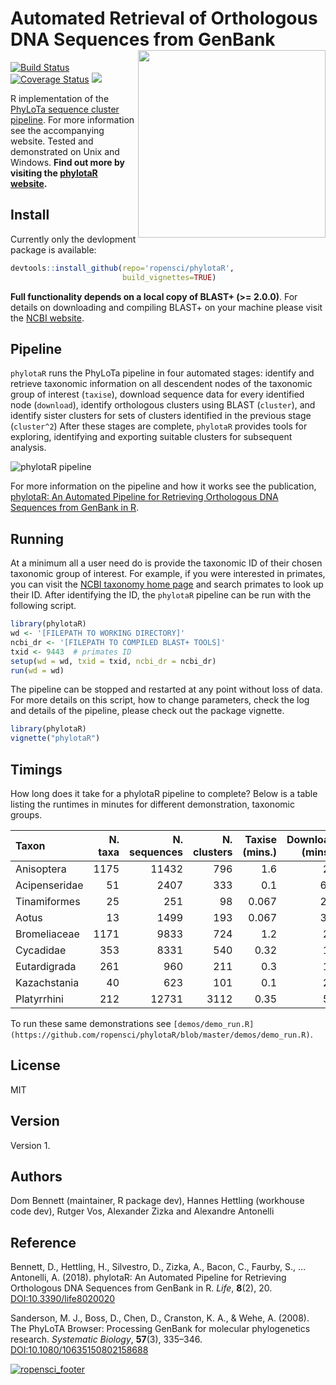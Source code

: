 # Automated Retrieval of Orthologous DNA Sequences from GenBank <img src="https://raw.githubusercontent.com/ropensci/phylotaR/master/logo.png" height="300" align="right"/>
[![Build Status](https://travis-ci.org/ropensci/phylotaR.svg?branch=master)](https://travis-ci.org/ropensci/phylotaR) [![Coverage Status](https://coveralls.io/repos/github/ropensci/phylotaR/badge.svg?branch=master)](https://coveralls.io/github/ropensci/phylotaR?branch=master) [![](https://badges.ropensci.org/187_status.svg)](https://github.com/ropensci/onboarding/issues/187)

R implementation of the [PhyLoTa sequence cluster pipeline](http://phylota.net/). For more information see the accompanying website. Tested and demonstrated on Unix and Windows. **Find out more by visiting the [phylotaR website](https://ropensci.github.io/phylotaR/).**

## Install
Currently only the devlopment package is available:

```r
devtools::install_github(repo='ropensci/phylotaR',
                         build_vignettes=TRUE)
```

**Full functionality depends on a local copy of BLAST+ (>= 2.0.0)**. For details on downloading and compiling BLAST+ on your machine please visit the [NCBI website](https://www.ncbi.nlm.nih.gov/books/NBK279690/).

## Pipeline

`phylotaR` runs the PhyLoTa pipeline in four automated stages: identify and retrieve taxonomic information on all descendent nodes of the taxonomic group of interest (`taxise`), download sequence data for every identified node (`download`), identify orthologous clusters using BLAST (`cluster`), and identify sister clusters for sets of clusters identified in the previous stage (`cluster^2`) After these stages are complete, `phylotaR` provides tools for exploring, identifying and exporting suitable clusters for subsequent analysis.

![phylotaR pipeline](https://raw.githubusercontent.com/ropensci/phylotaR/master/other/stages.png)

For more information on the pipeline and how it works see the publication, [phylotaR: An Automated Pipeline for Retrieving Orthologous DNA Sequences from GenBank in R](https://doi.org/10.3390/life8020020).

## Running

At a minimum all a user need do is provide the taxonomic ID of their chosen taxonomic group of interest. For example, if you were interested in primates, you can visit the [NCBI taxonomy home page](https://www.ncbi.nlm.nih.gov/Taxonomy/taxonomyhome.html/) and search primates to look up their ID. After identifying the ID, the `phylotaR` pipeline can be run with the following script.

```r
library(phylotaR)
wd <- '[FILEPATH TO WORKING DIRECTORY]'
ncbi_dr <- '[FILEPATH TO COMPILED BLAST+ TOOLS]'
txid <- 9443  # primates ID
setup(wd = wd, txid = txid, ncbi_dr = ncbi_dr)
run(wd = wd)
```

The pipeline can be stopped and restarted at any point without loss of data. For more details on this script, how to change parameters, check the log and details of the pipeline, please check out the package vignette.

```r
library(phylotaR)
vignette("phylotaR")
```

## Timings

How long does it take for a phylotaR pipeline to complete? Below is a table listing the runtimes in minutes for different demonstration, taxonomic groups. 

Taxon|N. taxa|N. sequences|N. clusters|Taxise (mins.)|Download (mins.)|Cluster (mins.)|Cluster2 (mins.)|Total (mins.)|
|:--|--:|--:|--:|--:|--:|--:|--:|--:|
Anisoptera|1175|11432|796|1.6|23|48|0.017|72|
Acipenseridae|51|2407|333|0.1|6.9|6.4|0.017|13|
Tinamiformes|25|251|98|0.067|2.4|0.18|0.017|2.7|
Aotus|13|1499|193|0.067|3.2|0.6|0|3.9|
Bromeliaceae|1171|9833|724|1.2|28|37|0.033|66|
Cycadidae|353|8331|540|0.32|19|18|0.033|37|
Eutardigrada|261|960|211|0.3|11|1.8|0.05|14|
Kazachstania|40|623|101|0.1|20|3|0.05|23|
Platyrrhini|212|12731|3112|0.35|51|6.9|1.2|60|

To run these same demonstrations see `[demos/demo_run.R](https://github.com/ropensci/phylotaR/blob/master/demos/demo_run.R)`.

## License

MIT

## Version

Version 1.

## Authors

Dom Bennett (maintainer, R package dev), Hannes Hettling (workhouse code dev), Rutger Vos, Alexander Zizka and Alexandre Antonelli

## Reference

Bennett, D., Hettling, H., Silvestro, D., Zizka, A., Bacon, C., Faurby, S., … Antonelli, A. (2018). phylotaR: An Automated Pipeline for Retrieving Orthologous DNA Sequences from GenBank in R. *Life*, **8**(2), 20. [DOI:10.3390/life8020020](https://doi.org/10.3390/life8020020)

Sanderson, M. J., Boss, D., Chen, D., Cranston, K. A., & Wehe, A. (2008). The PhyLoTA Browser: Processing GenBank for molecular phylogenetics research. *Systematic Biology*, **57**(3), 335–346. [DOI:10.1080/10635150802158688](https://doi.org/10.1080/10635150802158688)

[![ropensci_footer](https://ropensci.org/public_images/ropensci_footer.png)](https://ropensci.org)
